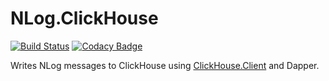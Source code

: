 # NLog.ClickHouse

[![Build Status](https://app.travis-ci.com/mucahitimre/NLog.ClickHouse.svg?branch=master)](https://app.travis-ci.com/mucahitimre/NLog.ClickHouse)
[![Codacy Badge](https://app.codacy.com/project/badge/Grade/984706964d6c4ff7a55b58f544783c23)](https://www.codacy.com/gh/mucahitimre/NLog.ClickHouse/dashboard?utm_source=github.com&amp;utm_medium=referral&amp;utm_content=mucahitimre/NLog.ClickHouse&amp;utm_campaign=Badge_Grade)

Writes NLog messages to ClickHouse using [ClickHouse.Client](https://github.com/DarkWanderer/ClickHouse.Client) and Dapper. 

